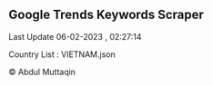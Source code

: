 

## Google Trends Keywords Scraper 
 
Last Update 06-02-2023 , 02:27:14

Country List :
VIETNAM.json



© Abdul Muttaqin 
